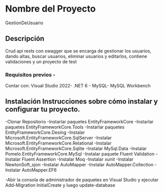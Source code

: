 # Nombre del Proyecto ## 
GestionDeUsuario
## Descripción 
Crud api rests con swagger que se encarga de gestionar los usuarios, dando altas, buscar usuarios, eliminar usuarios y editarlos, contiene validaciones y un proyecto de test
### Requisitos previos -
Contar con: 
Visual Studio 2022-
.NET 6 - 
MySQL-
MySQL Workbench 

## Instalación Instrucciones sobre cómo instalar y configurar tu proyecto.
-Clonar Repositorio
-Instarlar paquetes EntityFrameworkCore
-Instarlar paquetes EntityFrameworkCore.Tools
-Instarlar paquetes EntityFrameworkCore.Desing
-Instalar Microsoft.EntityFrameworkCore.SqlServer
-Instalar Microsoft.EntityFrameworkCore.Relational
-Instalar Microsoft.EntityFrameworkCore.Sqlite
-Instalar MySql.Data
-Instalar Pomelo.EntityFrameworkCore.MySql
-Instalar paquete Fluent Validation
-Instalar Fluent Assertion
-Instalar Moq
-Instalar xunit
-Instalar NewtonSoft_sjon
-Instalar AutoMapper
-Instalar AutoMapper.Collection
-Instalar AutoMapper.EF6

-Abir la consola de administrador de paquetes en Visual Studio y ejecutar Add-Migration InitialCreate y luego update-database


